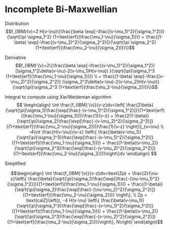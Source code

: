 # Incomplete Bi-Maxwellian
Distribution
$$f_{IBM}(v)=2 H(v-\nu)\{\frac{\beta \exp[-\frac{(v-\mu_1)^2}{\sigma_1^2}]}{\sqrt{\pi \sigma_1^2} (1+\text{erf}(\frac{\mu_1-\nu}{\sigma_1}))} + \frac{(1-\beta) \exp[-\frac{(v-\mu_2)^2}{\sigma_2^2}]}{\sqrt{\pi \sigma_2^2} (1+\text{erf}(\frac{\mu_2-\nu}{\sigma_2}))}\}$$

Derivative
$$f_{IBM}'(v)=2\{\frac{\beta \exp[-\frac{(v-\mu_1)^2}{\sigma_1^2}] (\sigma_1^2\delta(v-\nu)-2(v-\mu_1)H(v-\nu)) }{\sqrt{\pi}\sigma_1^3 (1+\text{erf}(\frac{\mu_1-\nu}{\sigma_1}))} \\ + \frac{(1-\beta) \exp[-\frac{(v-\mu_2)^2}{\sigma_2^2}] (\sigma_2^2\delta(v-\nu)-2(v-\mu_2)H(v-\nu))}{\sqrt{\pi}\sigma_2^3 (1+\text{erf}(\frac{\mu_2-\nu}{\sigma_2}))}\}$$

Integral to compute using Xie/Weideman algorithm
$$
\begin{align}
\int \frac{f_{IBM}'(v)}{v-z}dv=\left[ \frac{2\beta}{\sqrt{\pi}\sigma_1}\frac{\exp[\frac{-(v-\mu_1)^2}{\sigma_1^2}]}{(1+\text{erf}(\frac{\mu_1-\nu}{\sigma_1}))}\frac{1}{v-z} +  \frac{2(1-\beta)}{\sqrt{\pi}\sigma_2}\frac{\exp[\frac{-(v-\mu_2)^2}{\sigma_2^2}]}{(1+\text{erf}(\frac{\mu_2-\nu}{\sigma_2}))}\frac{1}{v-z} \right]\|_{v=\nu} \\ 
-4\int \frac{H(v-\nu)}{v-z} \left\{ \frac{\beta(v-\mu_1)}{\sqrt{\pi}\sigma_1^3}\frac{\exp[\frac{-(v-\mu_1)^2}{\sigma_1^2}]}{(1+\text{erf}(\frac{\mu_1-\nu}{\sigma_1}))} + \frac{(1-\beta)(v-\mu_2)}{\sqrt{\pi}\sigma_2^3}\frac{\exp[\frac{-(v-\mu_2)^2}{\sigma_2^2}]}{(1+\text{erf}(\frac{\mu_2-\nu}{\sigma_2}))}\right\}dv
\end{align}
$$

Simplified
```math
\begin{align}
\int \frac{f_{IBM}'(v)}{v-z}dv=\text{Zp} + \frac{2}{\nu-z}\left\{ \frac{\beta}{\sqrt{\pi}\sigma_1}\frac{\exp[\frac{-(\nu-\mu_1)^2}{\sigma_1^2}]}{(1+\text{erf}(\frac{\mu_1-\nu}{\sigma_1}))} +  \frac{(1-\beta)}{\sqrt{\pi}\sigma_2}\frac{\exp[\frac{-(\nu-\mu_2)^2}{\sigma_2^2}]}{(1+\text{erf}(\frac{\mu_2-\nu}{\sigma_2}))} \right\}, \\ 
Zp = \text{calZ}\left(z, 
-4 H(v-\nu) \left\{ \frac{\beta(v-\mu_1)}{\sqrt{\pi}\sigma_1^3}\frac{\exp[\frac{-(v-\mu_1)^2}{\sigma_1^2}]}{(1+\text{erf}(\frac{\mu_1-\nu}{\sigma_1}))} + \frac{(1-\beta)(v-\mu_2)}{\sqrt{\pi}\sigma_2^3}\frac{\exp[\frac{-(v-\mu_2)^2}{\sigma_2^2}]}{(1+\text{erf}(\frac{\mu_2-\nu}{\sigma_2}))}\right\}, N\right)
\end{align}
```
